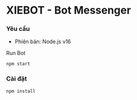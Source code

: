 # XIEBOT - Bot Messenger

### Yêu cầu

- Phiên bản: Node.js v16
  
Run Bot 
```
npm start
```
### Cài đặt
```
npm install
```
